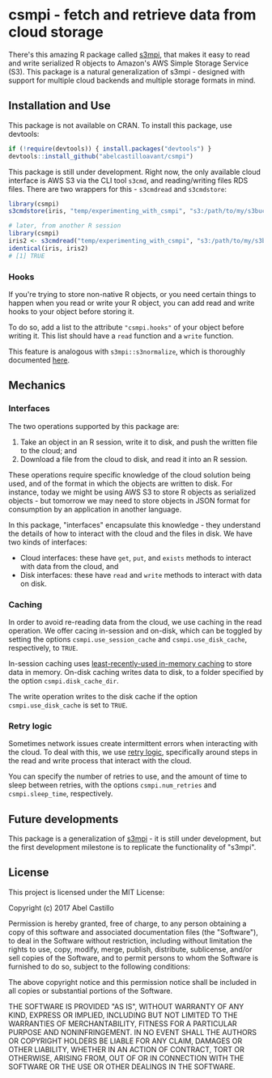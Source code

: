 # csmpi - fetch and retrieve data from cloud storage

There's this amazing R package called [s3mpi](https://github.com/robertzk/s3mpi/), that makes it
easy to read and write serialized R objects to Amazon's AWS Simple Storage Service (S3). This
package is a natural generalization of s3mpi - designed with support for multiple cloud
backends and multiple storage formats in mind.


## Installation and Use

This package is not available on CRAN. To install this package, use devtools:
```r
if (!require(devtools)) { install.packages("devtools") }
devtools::install_github("abelcastilloavant/csmpi")
```

This package is still under development. Right now, the only available cloud interface is AWS S3 via
the CLI tool `s3cmd`, and reading/writing files RDS files. There are two wrappers for this - `s3cmdread`
and `s3cmdstore`:
```r
library(csmpi)
s3cmdstore(iris, "temp/experimenting_with_csmpi", "s3:/path/to/my/s3bucket")

# later, from another R session
library(csmpi)
iris2 <- s3cmdread("temp/experimenting_with_csmpi", "s3:/path/to/my/s3bucket")
identical(iris, iris2)
# [1] TRUE

```

### Hooks

If you're trying to store non-native R objects, or you need certain things to happen when you read
or write your R object, you can add read and write hooks to your object before storing it.

To do so, add a list to the attribute `"csmpi.hooks"` of your object before writing it. This list
should have a `read` function and a `write` function.

This feature is analogous with `s3mpi::s3normalize`, which is thoroughly documented
[here](https://github.com/robertzk/s3mpi/blob/master/R/s3normalize.R).


## Mechanics

### Interfaces

The two operations supported by this package are:
1. Take an object in an R session, write it to disk, and push the written file to the cloud; and
2. Download a file from the cloud to disk, and read it into an R session.

These operations require specific knowledge of the cloud solution being used, and of the format in
which the objects are written to disk. For instance, today we might be using AWS S3 to store R
objects as serialized objects - but tomorrow we may need to store objects in JSON format for
consumption by an application in another language.

In this package, "interfaces" encapsulate this knowledge - they understand the details of how to
interact with the cloud and the files in disk. We have two kinds of interfaces:
* Cloud interfaces: these have `get`, `put`, and `exists` methods to interact with data from the cloud, and
* Disk interfaces: these have `read` and `write` methods to interact with data on disk.


### Caching

In order to avoid re-reading data from the cloud, we use caching in the read operation. We offer
cacing in-session and on-disk, which can be toggled by setting the options `csmpi.use_session_cache`
and `csmpi.use_disk_cache`, respectively, to `TRUE`.

In-session caching uses [least-recently-used in-memory caching](https://github.com/kirillseva/cacher)
to store data in memory. On-disk caching writes data to disk, to a folder specified by the option
`csmpi.disk_cache_dir`.

The write operation writes to the disk cache if the option `csmpi.use_disk_cache` is set to `TRUE`.


### Retry logic

Sometimes network issues create intermittent errors when interacting with the cloud. To deal with
this, we use [retry logic](https:://github.com/peterhurford/handlr), specifically around steps in
the read and write process that interact with the cloud.

You can specify the number of retries to use, and the amount of time to sleep between retries, with
the options `csmpi.num_retries` and `csmpi.sleep_time`, respectively.


## Future developments

This package is a generalization of [s3mpi](https://github.com/robertzk/s3mpi/) - it is
still under development, but the first development milestone is to replicate the functionality of
"s3mpi".


## License

This project is licensed under the MIT License:

Copyright (c) 2017 Abel Castillo

Permission is hereby granted, free of charge, to any person obtaining
a copy of this software and associated documentation files (the
"Software"), to deal in the Software without restriction, including
without limitation the rights to use, copy, modify, merge, publish,
distribute, sublicense, and/or sell copies of the Software, and to
permit persons to whom the Software is furnished to do so, subject to
the following conditions:

The above copyright notice and this permission notice shall be included
in all copies or substantial portions of the Software.

THE SOFTWARE IS PROVIDED "AS IS", WITHOUT WARRANTY OF ANY KIND,
EXPRESS OR IMPLIED, INCLUDING BUT NOT LIMITED TO THE WARRANTIES OF
MERCHANTABILITY, FITNESS FOR A PARTICULAR PURPOSE AND NONINFRINGEMENT.
IN NO EVENT SHALL THE AUTHORS OR COPYRIGHT HOLDERS BE LIABLE FOR ANY
CLAIM, DAMAGES OR OTHER LIABILITY, WHETHER IN AN ACTION OF CONTRACT,
TORT OR OTHERWISE, ARISING FROM, OUT OF OR IN CONNECTION WITH THE
SOFTWARE OR THE USE OR OTHER DEALINGS IN THE SOFTWARE.
